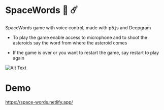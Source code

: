 # SpaceWords 🚀 ☄️

SpaceWords game with voice control, made with p5.js and Deepgram

- To play the game enable access to microphone and to shoot the asteroids say the word from where the asteroid comes

- If the game is over or you want to restart the game, say restart to play again


![Alt Text](https://media.giphy.com/media/KUb7AlvJmEm7bImaP9/giphy-downsized-large.gif)

# Demo
https://space-words.netlify.app/


